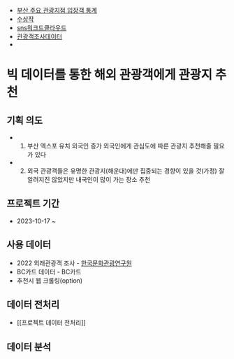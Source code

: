 - [부산 주요 관광지점 입장객 통계](https://know.tour.go.kr/stat/visitStatDis/table.do#metaDataModal)
- [수상작](http://tourbigdata.kr/award.asp)
- [sns워크드클라우드](https://stat.mcst.go.kr/portal/visual/sns)
- [관광객조사데이터](https://know.tour.go.kr/stat/tourStatSearchDis19Re.do)
- 
# 빅 데이터를 통한 해외 관광객에게 관광지 추천
## 기획 의도
- 1. 부산 엑스포 유치 외국인 증가 외국인에게 관심도에 따른 관광지 추천해줄 필요가 있다
- 2. 외국 관광객들은 유명한 관광지(해운대)에만 집중되는 경향이 있을 것(가정) 잘 알려지진 않았지만 내국인이 많이 가는 장소 추천
## 프로젝트 기간
- 2023-10-17 ~
## 사용 데이터
- 2022 외래관광객 조사 - [한국문화관광연구원](https://www.kcti.re.kr/web/user/main.do)
- BC카드 데이터 - BC카드
- 추천시 웹 크롤링(option)
## 데이터 전처리
- [[프로젝트 데이터 전처리]]

## 데이터 분석


